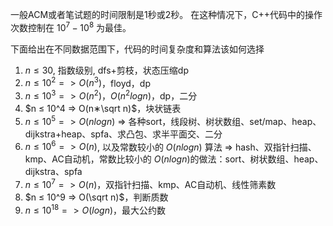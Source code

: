 一般ACM或者笔试题的时间限制是1秒或2秒。
在这种情况下，C++代码中的操作次数控制在 $10^7 - 10^8$ 为最佳。

下面给出在不同数据范围下，代码的时间复杂度和算法该如何选择

1. $n ≤ 30$, 指数级别, dfs+剪枝，状态压缩dp
2. $n ≤ 10^2 => O(n^3)$，floyd，dp
3. $n ≤ 10^3 => O(n^2)，O(n^2logn)$，dp，二分
4. $n ≤ 10^4 => O(n∗\sqrt n)$，块状链表
5. $n ≤ 10^5 => O(nlogn)$ => 各种sort，线段树、树状数组、set/map、heap、dijkstra+heap、spfa、求凸包、求半平面交、二分
6. $n ≤ 10^6 => O(n)$, 以及常数较小的 $O(nlogn)$ 算法 => hash、双指针扫描、kmp、AC自动机，常数比较小的 $O(nlogn)$的做法：sort、树状数组、heap、dijkstra、spfa
7. $n ≤ 10^7 => O(n)$，双指针扫描、kmp、AC自动机、线性筛素数
8. $n ≤ 10^9 => O(\sqrt n)$，判断质数
9. $n ≤ 10^18 => O(logn)$，最大公约数